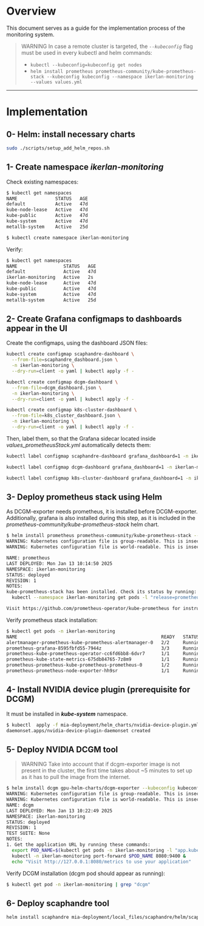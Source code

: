 # Overview
This document serves as a guide for the implementation process of the monitoring system.

> WARNING
> In case a remote cluster is targeted, the *`--kubeconfig`* flag must be used in every kubectl and helm commands:
> - `kubectl --kubeconfig=kubeconfig get nodes`
> - `helm install prometheus prometheus-community/kube-prometheus-stack --kubeconfig kubeconfig --namespace ikerlan-monitoring --values values.yml` 
---

# Implementation
## 0- Helm: install necessary charts
```bash
sudo ./scripts/setup_add_helm_repos.sh
```

## 1- Create namespace *ikerlan-monitoring*
Check existing namespaces:
```bash
$ kubectl get namespaces
NAME              STATUS   AGE
default           Active   47d
kube-node-lease   Active   47d
kube-public       Active   47d
kube-system       Active   47d
metallb-system    Active   25d
```

```bash
$ kubectl create namespace ikerlan-monitoring
```

Verify:
```bash
$ kubectl get namespaces
NAME                 STATUS   AGE
default              Active   47d
ikerlan-monitoring   Active   2s
kube-node-lease      Active   47d
kube-public          Active   47d
kube-system          Active   47d
metallb-system       Active   25d
```

## 2- Create Grafana configmaps to dashboards appear in the UI
Create the configmaps, using the dashboard JSON files:
```bash
kubectl create configmap scaphandre-dashboard \
  --from-file=scaphandre_dashboard.json \
  -n ikerlan-monitoring \
  --dry-run=client -o yaml | kubectl apply -f -

kubectl create configmap dcgm-dashboard \
  --from-file=dcgm_dashboard.json \
  -n ikerlan-monitoring \
  --dry-run=client -o yaml | kubectl apply -f -

kubectl create configmap k8s-cluster-dashboard \
  --from-file=k8s_cluster_dashboard.json \
  -n ikerlan-monitoring \
  --dry-run=client -o yaml | kubectl apply -f -
```

Then, label them, so that the Grafana sidecar located inside *values_prometheusStack.yml* automatically detects them:
```bash
kubectl label configmap scaphandre-dashboard grafana_dashboard=1 -n ikerlan-monitoring --overwrite

kubectl label configmap dcgm-dashboard grafana_dashboard=1 -n ikerlan-monitoring --overwrite

kubectl label configmap k8s-cluster-dashboard grafana_dashboard=1 -n ikerlan-monitoring --overwrite
```


## 3- Deploy prometheus stack using Helm
As DCGM-exporter needs prometheus, it is installed before DCGM-exporter. Additionally, grafana is also installed during this step, as it is included in the *prometheus-community/kube-prometheus-stack* helm chart.

```bash
$ helm install prometheus prometheus-community/kube-prometheus-stack --kubeconfig kubeconfig --namespace ikerlan-monitoring --values prometheus/values_prometheusStack.yml
WARNING: Kubernetes configuration file is group-readable. This is insecure. Location: kubeconfig
WARNING: Kubernetes configuration file is world-readable. This is insecure. Location: kubeconfig

NAME: prometheus
LAST DEPLOYED: Mon Jan 13 10:14:50 2025
NAMESPACE: ikerlan-monitoring
STATUS: deployed
REVISION: 1
NOTES:
kube-prometheus-stack has been installed. Check its status by running:
  kubectl --namespace ikerlan-monitoring get pods -l "release=prometheus"

Visit https://github.com/prometheus-operator/kube-prometheus for instructions on how to create & configure Alertmanager and Prometheus instances using the Operator.
```

Verify prometheus stack installation:
```bash
$ kubectl get pods -n ikerlan-monitoring
NAME                                                     READY   STATUS    RESTARTS   AGE
alertmanager-prometheus-kube-prometheus-alertmanager-0   2/2     Running   0          42s
prometheus-grafana-8595fbfd55-7944z                      3/3     Running   0          59s
prometheus-kube-prometheus-operator-cc6fd6bb8-6dvr7      1/1     Running   0          59s
prometheus-kube-state-metrics-675db84765-7z8m9           1/1     Running   0          59s
prometheus-prometheus-kube-prometheus-prometheus-0       1/2     Running   0          42s
prometheus-prometheus-node-exporter-hh9sr                1/1     Running   0          59s
```

## 4- Install NVIDIA device plugin (prerequisite for DCGM)
It must be installed in ***kube-system*** namespace.

```bash
$ kubectl  apply -f mia-deployment/helm_charts/nvidia-device-plugin.yml
daemonset.apps/nvidia-device-plugin-daemonset created
```

## 5- Deploy NVIDIA DCGM tool
> WARNING
> Take into account that if dcgm-exporter image is not present in the cluster, the first time takes about ~5 minutes to set up as it has to pull the image from the internet.
```bash
$ helm install dcgm gpu-helm-charts/dcgm-exporter --kubeconfig kubeconfig --namespace ikerlan-monitoring --values mia-deployment/helm_charts/values_dcgm.yaml
WARNING: Kubernetes configuration file is group-readable. This is insecure. Location: kubeconfig
WARNING: Kubernetes configuration file is world-readable. This is insecure. Location: kubeconfig
NAME: dcgm
LAST DEPLOYED: Mon Jan 13 10:22:49 2025
NAMESPACE: ikerlan-monitoring
STATUS: deployed
REVISION: 1
TEST SUITE: None
NOTES:
1. Get the application URL by running these commands:
  export POD_NAME=$(kubectl get pods -n ikerlan-monitoring -l "app.kubernetes.io/name=dcgm-exporter,app.kubernetes.io/instance=dcgm" -o jsonpath="{.items[0].metadata.name}")
  kubectl -n ikerlan-monitoring port-forward $POD_NAME 8080:9400 &
  echo "Visit http://127.0.0.1:8080/metrics to use your application"
```

Verify DCGM installation (dcgm pod should appear as running):
```bash
$ kubectl get pod -n ikerlan-monitoring | grep "dcgm"
```


## 6- Deploy scaphandre tool
```bash
helm install scaphandre mia-deployment/local_files/scaphandre/helm/scaphandre --kubeconfig kubeconfig --namespace ikerlan-monitoring --values mia-deployment/helm_charts/values_scaphandre.yaml
```
